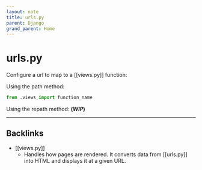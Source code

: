 ```yaml
---
layout: note
title: urls.py
parent: Django
grand_parent: Home
---
```


# urls.py

Configure a url to map to a [[views.py]] function:

Using the path method:

```py
from .views import function_name
```

Using the repath method:
**(_WIP_)**

---
## Backlinks
* [[views.py]]
	* Handles how pages are rendered. It converts data from [[urls.py]] into HTML and displays it at a given URL.

